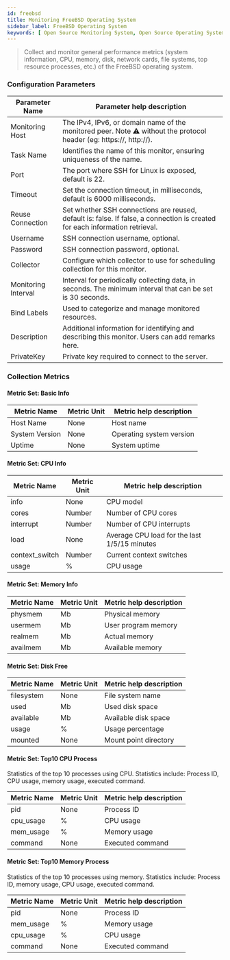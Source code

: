 ```yaml
---
id: freebsd
title: Monitoring FreeBSD Operating System
sidebar_label: FreeBSD Operating System
keywords: [ Open Source Monitoring System, Open Source Operating System Monitoring, FreeBSD Operating System Monitoring ]
---
```


> Collect and monitor general performance metrics (system information, CPU, memory, disk, network cards, file systems, top resource processes, etc.) of the FreeBSD operating system.

### Configuration Parameters

| Parameter Name      | Parameter help description                                                                                                   |
|---------------------|------------------------------------------------------------------------------------------------------------------------------|
| Monitoring Host     | The IPv4, IPv6, or domain name of the monitored peer. Note ⚠️ without the protocol header (eg: https://, http://).           |
| Task Name           | Identifies the name of this monitor, ensuring uniqueness of the name.                                                        |
| Port                | The port where SSH for Linux is exposed, default is 22.                                                                      |
| Timeout             | Set the connection timeout, in milliseconds, default is 6000 milliseconds.                                                   |
| Reuse Connection    | Set whether SSH connections are reused, default is: false. If false, a connection is created for each information retrieval. |
| Username            | SSH connection username, optional.                                                                                           |
| Password            | SSH connection password, optional.                                                                                           |
| Collector           | Configure which collector to use for scheduling collection for this monitor.                                                 |
| Monitoring Interval | Interval for periodically collecting data, in seconds. The minimum interval that can be set is 30 seconds.                   |
| Bind Labels         | Used to categorize and manage monitored resources.                                                                           |
| Description         | Additional information for identifying and describing this monitor. Users can add remarks here.                              |
| PrivateKey          | Private key required to connect to the server.                                                                               |

### Collection Metrics

#### Metric Set: Basic Info

| Metric Name    | Metric Unit | Metric help description  |
|----------------|-------------|--------------------------|
| Host Name      | None        | Host name                |
| System Version | None        | Operating system version |
| Uptime         | None        | System uptime            |

#### Metric Set: CPU Info

| Metric Name    | Metric Unit | Metric help description                      |
|----------------|-------------|----------------------------------------------|
| info           | None        | CPU model                                    |
| cores          | Number      | Number of CPU cores                          |
| interrupt      | Number      | Number of CPU interrupts                     |
| load           | None        | Average CPU load for the last 1/5/15 minutes |
| context_switch | Number      | Current context switches                     |
| usage          | %           | CPU usage                                    |

#### Metric Set: Memory Info

| Metric Name | Metric Unit | Metric help description |
|-------------|-------------|-------------------------|
| physmem     | Mb          | Physical memory         |
| usermem     | Mb          | User program memory     |
| realmem     | Mb          | Actual memory           |
| availmem    | Mb          | Available memory        |

#### Metric Set: Disk Free

| Metric Name | Metric Unit | Metric help description |
|-------------|-------------|-------------------------|
| filesystem  | None        | File system name        |
| used        | Mb          | Used disk space         |
| available   | Mb          | Available disk space    |
| usage       | %           | Usage percentage        |
| mounted     | None        | Mount point directory   |

#### Metric Set: Top10 CPU Process

Statistics of the top 10 processes using CPU. Statistics include: Process ID, CPU usage, memory usage, executed command.

| Metric Name | Metric Unit | Metric help description |
|-------------|-------------|-------------------------|
| pid         | None        | Process ID              |
| cpu_usage   | %           | CPU usage               |
| mem_usage   | %           | Memory usage            |
| command     | None        | Executed command        |

#### Metric Set: Top10 Memory Process

Statistics of the top 10 processes using memory. Statistics include: Process ID, memory usage, CPU usage, executed command.

| Metric Name | Metric Unit | Metric help description |
|-------------|-------------|-------------------------|
| pid         | None        | Process ID              |
| mem_usage   | %           | Memory usage            |
| cpu_usage   | %           | CPU usage               |
| command     | None        | Executed command        |
